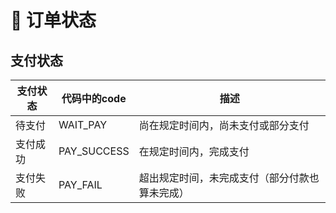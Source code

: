 # 🛒 订单状态

## 支付状态

| 支付状态 | 代码中的code     | 描述                      |
| ---- | ------------ | ----------------------- |
| 待支付  | WAIT\_PAY    | 尚在规定时间内，尚未支付或部分支付       |
| 支付成功 | PAY\_SUCCESS | 在规定时间内，完成支付             |
| 支付失败 | PAY\_FAIL    | 超出规定时间，未完成支付（部分付款也算未完成） |

